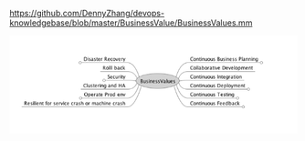 https://github.com/DennyZhang/devops-knowledgebase/blob/master/BusinessValue/BusinessValues.mm

![](../images/businessvalue.png)